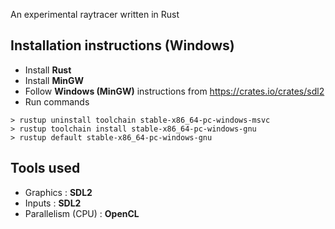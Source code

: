An experimental raytracer written in Rust

## Installation instructions (Windows)

- Install **Rust**
- Install **MinGW**
- Follow **Windows (MinGW)** instructions from https://crates.io/crates/sdl2
- Run commands

<!---->

    > rustup uninstall toolchain stable-x86_64-pc-windows-msvc
    > rustup toolchain install stable-x86_64-pc-windows-gnu
    > rustup default stable-x86_64-pc-windows-gnu

## Tools used


- Graphics : **SDL2**
- Inputs : **SDL2**
- Parallelism (CPU) : **OpenCL**
